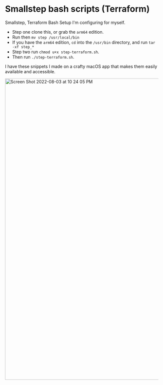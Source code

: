 # Smallstep bash scripts (Terraform)
Smallstep, Terraform Bash Setup I'm configuring for myself. 

* Step one clone this, or grab the `arm64` edition. 
* Run then `mv step /usr/local/bin`
* If you have the `arm64` edition, `cd` into the `/usr/bin` directory, and run `tar -xf step_*` 
* Step two run `chmod u+x step-terraform.sh`. 
* Then run `./step-terraform.sh`.

I have these snippets I made on a crafty macOS app that makes them easily available and accessible.

<img width="988" alt="Screen Shot 2022-08-03 at 10 24 05 PM" src="https://user-images.githubusercontent.com/20936398/182769287-cbeb51e1-e302-4a70-85c8-d12444d62f97.png">
